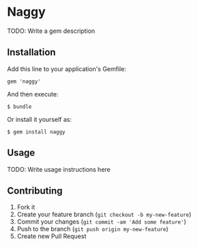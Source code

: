 # Naggy

TODO: Write a gem description

## Installation

Add this line to your application's Gemfile:

    gem 'naggy'

And then execute:

    $ bundle

Or install it yourself as:

    $ gem install naggy

## Usage

TODO: Write usage instructions here

## Contributing

1. Fork it
2. Create your feature branch (`git checkout -b my-new-feature`)
3. Commit your changes (`git commit -am 'Add some feature'`)
4. Push to the branch (`git push origin my-new-feature`)
5. Create new Pull Request
